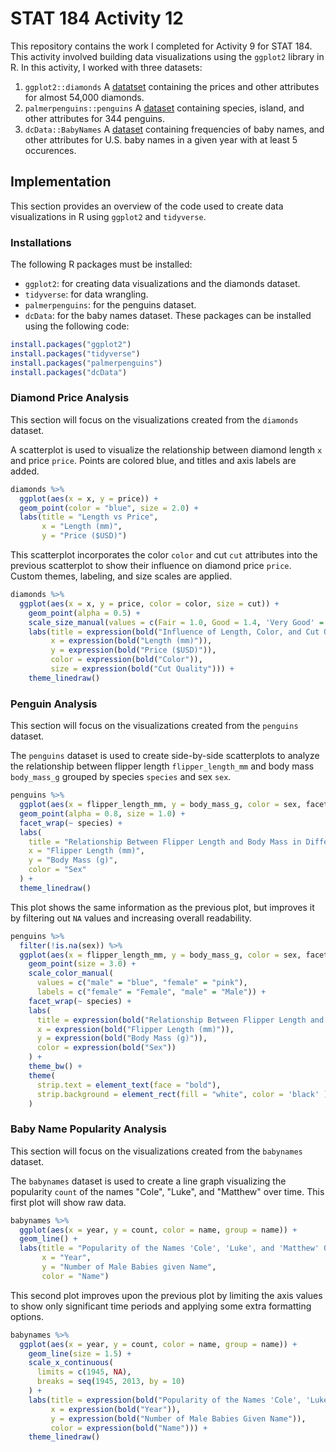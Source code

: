 # STAT 184 Activity 12
This repository contains the work I completed for Activity 9 for STAT 184. This activity involved building data visualizations using the `ggplot2` library in R. In this activity, I worked with three datasets:
1. `ggplot2::diamonds` A [datatset](https://ggplot2.tidyverse.org/reference/diamonds.html) containing the prices and other attributes for almost 54,000 diamonds.
2. `palmerpenguins::penguins` A [dataset](https://allisonhorst.github.io/palmerpenguins/) containing species, island, and other attributes for 344 penguins.
3. `dcData::BabyNames` A [dataset](https://github.com/mdbeckman/dcData) containing frequencies of baby names, and other attributes for U.S. baby names in a given year with at least 5 occurences.
## Implementation
This section provides an overview of the code used to create data visualizations in R using `ggplot2` and `tidyverse`.
### Installations
The following R packages must be installed:
- `ggplot2`: for creating data visualizations and the diamonds dataset.
- `tidyverse`: for data wrangling.
- `palmerpenguins`: for the penguins dataset.
- `dcData`: for the baby names dataset.
These packages can be installed using the following code:
```R
install.packages("ggplot2")
install.packages("tidyverse")
install.packages("palmerpenguins")
install.packages("dcData")
```
### Diamond Price Analysis
This section will focus on the visualizations created from the `diamonds` dataset.

A scatterplot is used to visualize the relationship between diamond length `x` and price `price`. Points are colored blue, and titles and axis labels are added.
```R
diamonds %>%
  ggplot(aes(x = x, y = price)) +
  geom_point(color = "blue", size = 2.0) +
  labs(title = "Length vs Price", 
       x = "Length (mm)", 
       y = "Price ($USD)")
```
This scatterplot incorporates the color `color` and cut `cut` attributes into the previous scatterplot to show their influence on diamond price `price`. Custom themes, labeling, and size scales are applied.
```R
diamonds %>%
  ggplot(aes(x = x, y = price, color = color, size = cut)) +
    geom_point(alpha = 0.5) +
    scale_size_manual(values = c(Fair = 1.0, Good = 1.4, 'Very Good' = 1.8, Premium = 2.2, Ideal = 2.6)) + 
    labs(title = expression(bold("Influence of Length, Color, and Cut Quality on Diamond Price")), 
         x = expression(bold("Length (mm)")), 
         y = expression(bold("Price ($USD)")), 
         color = expression(bold("Color")), 
         size = expression(bold("Cut Quality"))) + 
    theme_linedraw()
```
### Penguin Analysis
This section will focus on the visualizations created from the `penguins` dataset.

The `penguins` dataset is used to create side-by-side scatterplots to analyze the relationship between flipper length `flipper_length_mm` and body mass `body_mass_g` grouped by species `species` and sex `sex`.
```R
penguins %>%
  ggplot(aes(x = flipper_length_mm, y = body_mass_g, color = sex, facet)) +
  geom_point(alpha = 0.8, size = 1.0) +
  facet_wrap(~ species) + 
  labs(
    title = "Relationship Between Flipper Length and Body Mass in Different Penguin Species by Sex",
    x = "Flipper Length (mm)",
    y = "Body Mass (g)",
    color = "Sex"
  ) + 
  theme_linedraw()
```
This plot shows the same information as the previous plot, but improves it by filtering out `NA` values and increasing overall readability.
```R
penguins %>%
  filter(!is.na(sex)) %>%
  ggplot(aes(x = flipper_length_mm, y = body_mass_g, color = sex, facet)) +
    geom_point(size = 3.0) +
    scale_color_manual(
      values = c("male" = "blue", "female" = "pink"),
      labels = c("female" = "Female", "male" = "Male")) +
    facet_wrap(~ species) + 
    labs(
      title = expression(bold("Relationship Between Flipper Length and Body Mass in Different Penguin Species by Sex")),
      x = expression(bold("Flipper Length (mm)")),
      y = expression(bold("Body Mass (g)")),
      color = expression(bold("Sex"))
    ) + 
    theme_bw() +
    theme(
      strip.text = element_text(face = "bold"),
      strip.background = element_rect(fill = "white", color = 'black' )
    )
```
### Baby Name Popularity Analysis
This section will focus on the visualizations created from the `babynames` dataset.

The `babynames` dataset is used to create a line graph visualizing the popularity `count` of the names "Cole", "Luke", and "Matthew" over time. This first plot will show raw data.
```R
babynames %>%
  ggplot(aes(x = year, y = count, color = name, group = name)) +
  geom_line() + 
  labs(title = "Popularity of the Names 'Cole', 'Luke', and 'Matthew' Over Time",
       x = "Year",
       y = "Number of Male Babies given Name",
       color = "Name")
```
This second plot improves upon the previous plot by limiting the axis values to show only significant time periods and applying some extra formatting options.
```R
babynames %>%
  ggplot(aes(x = year, y = count, color = name, group = name)) +
    geom_line(size = 1.5) + 
    scale_x_continuous(
      limits = c(1945, NA),
      breaks = seq(1945, 2013, by = 10)
    ) +
    labs(title = expression(bold("Popularity of the Names 'Cole', 'Luke', and 'Matthew' Over Time")),
         x = expression(bold("Year")),
         y = expression(bold("Number of Male Babies Given Name")),
         color = expression(bold("Name"))) +
    theme_linedraw()
```
